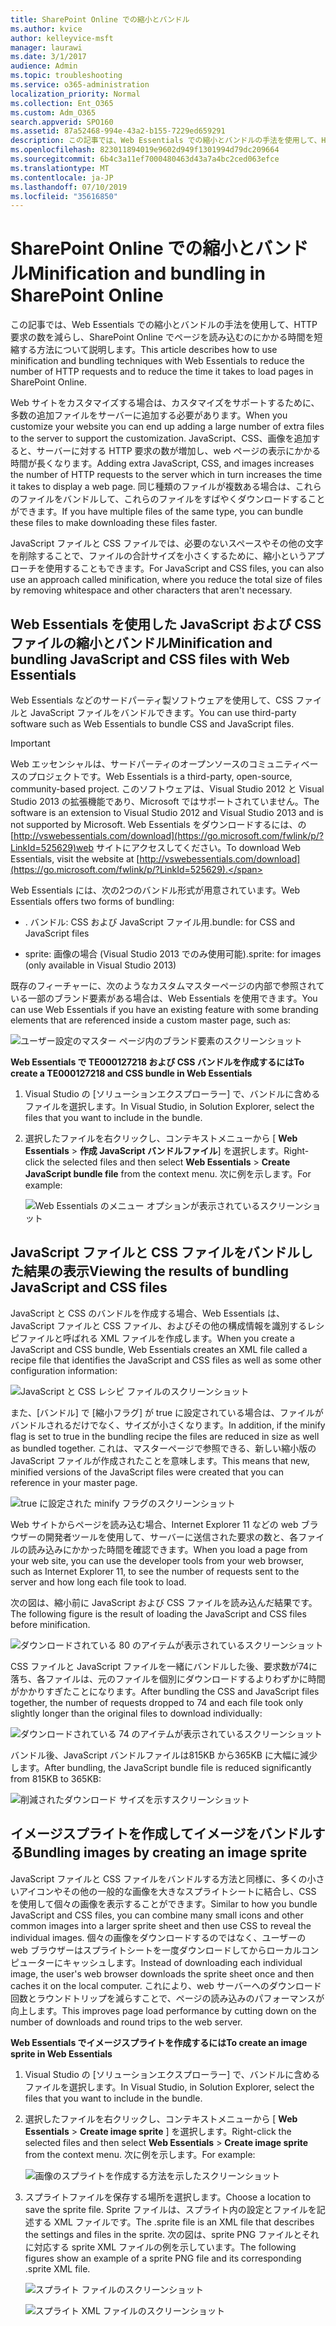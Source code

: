 ```yaml
---
title: SharePoint Online での縮小とバンドル
ms.author: kvice
author: kelleyvice-msft
manager: laurawi
ms.date: 3/1/2017
audience: Admin
ms.topic: troubleshooting
ms.service: o365-administration
localization_priority: Normal
ms.collection: Ent_O365
ms.custom: Adm_O365
search.appverid: SPO160
ms.assetid: 87a52468-994e-43a2-b155-7229ed659291
description: この記事では、Web Essentials での縮小とバンドルの手法を使用して、HTTP 要求の数を減らし、SharePoint Online でページを読み込むのにかかる時間を短縮する方法について説明します。
ms.openlocfilehash: 823011894019e9602d949f1301994d79dc209664
ms.sourcegitcommit: 6b4c3a11ef7000480463d43a7a4bc2ced063efce
ms.translationtype: MT
ms.contentlocale: ja-JP
ms.lasthandoff: 07/10/2019
ms.locfileid: "35616850"
---
```

# <a name="minification-and-bundling-in-sharepoint-online"></a><span data-ttu-id="d11d8-103">SharePoint Online での縮小とバンドル</span><span class="sxs-lookup"><span data-stu-id="d11d8-103">Minification and bundling in SharePoint Online</span></span>

<span data-ttu-id="d11d8-104">この記事では、Web Essentials での縮小とバンドルの手法を使用して、HTTP 要求の数を減らし、SharePoint Online でページを読み込むのにかかる時間を短縮する方法について説明します。</span><span class="sxs-lookup"><span data-stu-id="d11d8-104">This article describes how to use minification and bundling techniques with Web Essentials to reduce the number of HTTP requests and to reduce the time it takes to load pages in SharePoint Online.</span></span>
  
<span data-ttu-id="d11d8-105">Web サイトをカスタマイズする場合は、カスタマイズをサポートするために、多数の追加ファイルをサーバーに追加する必要があります。</span><span class="sxs-lookup"><span data-stu-id="d11d8-105">When you customize your website you can end up adding a large number of extra files to the server to support the customization.</span></span> <span data-ttu-id="d11d8-106">JavaScript、CSS、画像を追加すると、サーバーに対する HTTP 要求の数が増加し、web ページの表示にかかる時間が長くなります。</span><span class="sxs-lookup"><span data-stu-id="d11d8-106">Adding extra JavaScript, CSS, and images increases the number of HTTP requests to the server which in turn increases the time it takes to display a web page.</span></span> <span data-ttu-id="d11d8-107">同じ種類のファイルが複数ある場合は、これらのファイルをバンドルして、これらのファイルをすばやくダウンロードすることができます。</span><span class="sxs-lookup"><span data-stu-id="d11d8-107">If you have multiple files of the same type, you can bundle these files to make downloading these files faster.</span></span>
  
<span data-ttu-id="d11d8-108">JavaScript ファイルと CSS ファイルでは、必要のないスペースやその他の文字を削除することで、ファイルの合計サイズを小さくするために、縮小というアプローチを使用することもできます。</span><span class="sxs-lookup"><span data-stu-id="d11d8-108">For JavaScript and CSS files, you can also use an approach called minification, where you reduce the total size of files by removing whitespace and other characters that aren't necessary.</span></span>
  
## <a name="minification-and-bundling-javascript-and-css-files-with-web-essentials"></a><span data-ttu-id="d11d8-109">Web Essentials を使用した JavaScript および CSS ファイルの縮小とバンドル</span><span class="sxs-lookup"><span data-stu-id="d11d8-109">Minification and bundling JavaScript and CSS files with Web Essentials</span></span>

<span data-ttu-id="d11d8-110">Web Essentials などのサードパーティ製ソフトウェアを使用して、CSS ファイルと JavaScript ファイルをバンドルできます。</span><span class="sxs-lookup"><span data-stu-id="d11d8-110">You can use third-party software such as Web Essentials to bundle CSS and JavaScript files.</span></span>
  
> [!IMPORTANT]
> <span data-ttu-id="d11d8-111">Web エッセンシャルは、サードパーティのオープンソースのコミュニティベースのプロジェクトです。</span><span class="sxs-lookup"><span data-stu-id="d11d8-111">Web Essentials is a third-party, open-source, community-based project.</span></span> <span data-ttu-id="d11d8-112">このソフトウェアは、Visual Studio 2012 と Visual Studio 2013 の拡張機能であり、Microsoft ではサポートされていません。</span><span class="sxs-lookup"><span data-stu-id="d11d8-112">The software is an extension to Visual Studio 2012 and Visual Studio 2013 and is not supported by Microsoft.</span></span> <span data-ttu-id="d11d8-113">Web Essentials をダウンロードするには、の[http://vswebessentials.com/download](https://go.microsoft.com/fwlink/p/?LinkId=525629)web サイトにアクセスしてください。</span><span class="sxs-lookup"><span data-stu-id="d11d8-113">To download Web Essentials, visit the website at [http://vswebessentials.com/download](https://go.microsoft.com/fwlink/p/?LinkId=525629).</span></span> 
  
<span data-ttu-id="d11d8-114">Web Essentials には、次の2つのバンドル形式が用意されています。</span><span class="sxs-lookup"><span data-stu-id="d11d8-114">Web Essentials offers two forms of bundling:</span></span>
  
- <span data-ttu-id="d11d8-115">. バンドル: CSS および JavaScript ファイル用</span><span class="sxs-lookup"><span data-stu-id="d11d8-115">.bundle: for CSS and JavaScript files</span></span>
    
- <span data-ttu-id="d11d8-116">sprite: 画像の場合 (Visual Studio 2013 でのみ使用可能)</span><span class="sxs-lookup"><span data-stu-id="d11d8-116">.sprite: for images (only available in Visual Studio 2013)</span></span>
    
<span data-ttu-id="d11d8-117">既存のフィーチャーに、次のようなカスタムマスターページの内部で参照されている一部のブランド要素がある場合は、Web Essentials を使用できます。</span><span class="sxs-lookup"><span data-stu-id="d11d8-117">You can use Web Essentials if you have an existing feature with some branding elements that are referenced inside a custom master page, such as:</span></span>
  
![ユーザー設定のマスター ページ内のブランド要素のスクリーンショット](media/3a6eba36-973d-482b-8556-a9394b8ba19f.png)
  
 <span data-ttu-id="d11d8-119">**Web Essentials で TE000127218 および CSS バンドルを作成するには**</span><span class="sxs-lookup"><span data-stu-id="d11d8-119">**To create a TE000127218 and CSS bundle in Web Essentials**</span></span>
  
1. <span data-ttu-id="d11d8-120">Visual Studio の [ソリューションエクスプローラー] で、バンドルに含めるファイルを選択します。</span><span class="sxs-lookup"><span data-stu-id="d11d8-120">In Visual Studio, in Solution Explorer, select the files that you want to include in the bundle.</span></span>
    
2. <span data-ttu-id="d11d8-121">選択したファイルを右クリックし、コンテキストメニューから [ **Web Essentials** \> **作成 JavaScript バンドルファイル**] を選択します。</span><span class="sxs-lookup"><span data-stu-id="d11d8-121">Right-click the selected files and then select **Web Essentials** \> **Create JavaScript bundle file** from the context menu.</span></span> <span data-ttu-id="d11d8-122">次に例を示します。</span><span class="sxs-lookup"><span data-stu-id="d11d8-122">For example:</span></span> 
    
    ![Web Essentials のメニュー オプションが表示されているスクリーンショット](media/41aac84c-4538-4f78-b454-46e651f868a3.png)
  
## <a name="viewing-the-results-of-bundling-javascript-and-css-files"></a><span data-ttu-id="d11d8-124">JavaScript ファイルと CSS ファイルをバンドルした結果の表示</span><span class="sxs-lookup"><span data-stu-id="d11d8-124">Viewing the results of bundling JavaScript and CSS files</span></span>

<span data-ttu-id="d11d8-125">JavaScript と CSS のバンドルを作成する場合、Web Essentials は、JavaScript ファイルと CSS ファイル、およびその他の構成情報を識別するレシピファイルと呼ばれる XML ファイルを作成します。</span><span class="sxs-lookup"><span data-stu-id="d11d8-125">When you create a JavaScript and CSS bundle, Web Essentials creates an XML file called a recipe file that identifies the JavaScript and CSS files as well as some other configuration information:</span></span> 
  
![JavaScript と CSS レシピ ファイルのスクリーンショット](media/7ba891f8-52d8-467b-a0f6-b062dd1137a4.png)
  
<span data-ttu-id="d11d8-127">また、[バンドル] で [縮小フラグ] が true に設定されている場合は、ファイルがバンドルされるだけでなく、サイズが小さくなります。</span><span class="sxs-lookup"><span data-stu-id="d11d8-127">In addition, if the minify flag is set to true in the bundling recipe the files are reduced in size as well as bundled together.</span></span> <span data-ttu-id="d11d8-128">これは、マスターページで参照できる、新しい縮小版の JavaScript ファイルが作成されたことを意味します。</span><span class="sxs-lookup"><span data-stu-id="d11d8-128">This means that new, minified versions of the JavaScript files were created that you can reference in your master page.</span></span>
  
![true に設定された minify フラグのスクリーンショット](media/50523af2-6412-4117-ac3d-5bd26f6d562e.png)
  
<span data-ttu-id="d11d8-130">Web サイトからページを読み込む場合、Internet Explorer 11 などの web ブラウザーの開発者ツールを使用して、サーバーに送信された要求の数と、各ファイルの読み込みにかかった時間を確認できます。</span><span class="sxs-lookup"><span data-stu-id="d11d8-130">When you load a page from your web site, you can use the developer tools from your web browser, such as Internet Explorer 11, to see the number of requests sent to the server and how long each file took to load.</span></span>
  
<span data-ttu-id="d11d8-131">次の図は、縮小前に JavaScript および CSS ファイルを読み込んだ結果です。</span><span class="sxs-lookup"><span data-stu-id="d11d8-131">The following figure is the result of loading the JavaScript and CSS files before minification.</span></span>
  
![ダウンロードされている 80 のアイテムが表示されているスクリーンショット](media/e2df3912-1923-46e6-8cf2-3015a31554e1.png)
  
<span data-ttu-id="d11d8-133">CSS ファイルと JavaScript ファイルを一緒にバンドルした後、要求数が74に落ち、各ファイルは、元のファイルを個別にダウンロードするよりわずかに時間がかかりすぎたことになります。</span><span class="sxs-lookup"><span data-stu-id="d11d8-133">After bundling the CSS and JavaScript files together, the number of requests dropped to 74 and each file took only slightly longer than the original files to download individually:</span></span>
  
![ダウンロードされている 74 のアイテムが表示されているスクリーンショット](media/686c4387-70e8-4a74-9d45-059f33a91184.png)
  
<span data-ttu-id="d11d8-135">バンドル後、JavaScript バンドルファイルは815KB から365KB に大幅に減少します。</span><span class="sxs-lookup"><span data-stu-id="d11d8-135">After bundling, the JavaScript bundle file is reduced significantly from 815KB to 365KB:</span></span>
  
![削減されたダウンロード サイズを示すスクリーンショット](media/5e7dbd98-faff-4f68-b320-108fb252e395.png)
  
## <a name="bundling-images-by-creating-an-image-sprite"></a><span data-ttu-id="d11d8-137">イメージスプライトを作成してイメージをバンドルする</span><span class="sxs-lookup"><span data-stu-id="d11d8-137">Bundling images by creating an image sprite</span></span>

<span data-ttu-id="d11d8-138">JavaScript ファイルと CSS ファイルをバンドルする方法と同様に、多くの小さいアイコンやその他の一般的な画像を大きなスプライトシートに結合し、CSS を使用して個々の画像を表示することができます。</span><span class="sxs-lookup"><span data-stu-id="d11d8-138">Similar to how you bundle JavaScript and CSS files, you can combine many small icons and other common images into a larger sprite sheet and then use CSS to reveal the individual images.</span></span> <span data-ttu-id="d11d8-139">個々の画像をダウンロードするのではなく、ユーザーの web ブラウザーはスプライトシートを一度ダウンロードしてからローカルコンピューターにキャッシュします。</span><span class="sxs-lookup"><span data-stu-id="d11d8-139">Instead of downloading each individual image, the user's web browser downloads the sprite sheet once and then caches it on the local computer.</span></span> <span data-ttu-id="d11d8-140">これにより、web サーバーへのダウンロード回数とラウンドトリップを減らすことで、ページの読み込みのパフォーマンスが向上します。</span><span class="sxs-lookup"><span data-stu-id="d11d8-140">This improves page load performance by cutting down on the number of downloads and round trips to the web server.</span></span>
  
 <span data-ttu-id="d11d8-141">**Web Essentials でイメージスプライトを作成するには**</span><span class="sxs-lookup"><span data-stu-id="d11d8-141">**To create an image sprite in Web Essentials**</span></span>
  
1. <span data-ttu-id="d11d8-142">Visual Studio の [ソリューションエクスプローラー] で、バンドルに含めるファイルを選択します。</span><span class="sxs-lookup"><span data-stu-id="d11d8-142">In Visual Studio, in Solution Explorer, select the files that you want to include in the bundle.</span></span>
    
2. <span data-ttu-id="d11d8-143">選択したファイルを右クリックし、コンテキストメニューから [ **Web Essentials** \> **Create image sprite** ] を選択します。</span><span class="sxs-lookup"><span data-stu-id="d11d8-143">Right-click the selected files and then select **Web Essentials** \> **Create image sprite** from the context menu.</span></span> <span data-ttu-id="d11d8-144">次に例を示します。</span><span class="sxs-lookup"><span data-stu-id="d11d8-144">For example:</span></span> 
    
    ![画像のスプライトを作成する方法を示したスクリーンショット](media/de0fe741-4ef7-4e3b-bafa-ef9f4822dac6.png)
  
3. <span data-ttu-id="d11d8-146">スプライトファイルを保存する場所を選択します。</span><span class="sxs-lookup"><span data-stu-id="d11d8-146">Choose a location to save the sprite file.</span></span> <span data-ttu-id="d11d8-147">Sprite ファイルは、スプライト内の設定とファイルを記述する XML ファイルです。</span><span class="sxs-lookup"><span data-stu-id="d11d8-147">The .sprite file is an XML file that describes the settings and files in the sprite.</span></span> <span data-ttu-id="d11d8-148">次の図は、sprite PNG ファイルとそれに対応する sprite XML ファイルの例を示しています。</span><span class="sxs-lookup"><span data-stu-id="d11d8-148">The following figures show an example of a sprite PNG file and its corresponding .sprite XML file.</span></span>
    
    ![スプライト ファイルのスクリーンショット](media/0876bb2a-d1b9-4169-8e95-9c290d628d90.png)
  
    ![スプライト XML ファイルのスクリーンショット](media/d1f94776-280d-4d56-abb5-384f145d9989.png)
  

